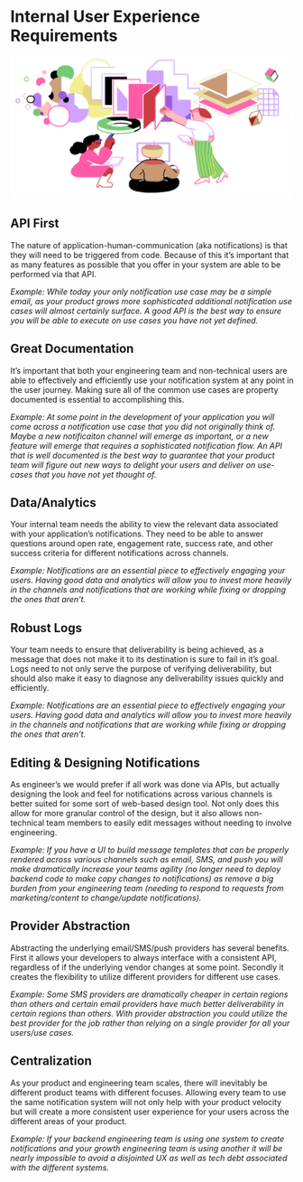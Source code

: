 # Internal User Experience Requirements
![Intro Illustration](img/internal-user-experience.jpg?raw=true)

## API First
The nature of application-human-communication (aka notifications) is that they will need to be triggered from code. Because of this it’s important that as many features as possible that you offer in your system are able to be performed via that API.

*Example: While today your only notification use case may be a simple email, as your product grows more sophisticated additional notification use cases will almost certainly surface. A good API is the best way to ensure you will be able to execute on use cases you have not yet defined.*


## Great Documentation
It’s important that both your engineering team and non-technical users are able to effectively and efficiently use your notification system at any point in the user journey. Making sure all of the common use cases are property documented is essential to accomplishing this.

*Example: At some point in the development of your application you will come across a notification use case that you did not  originally think of. Maybe a new notificaiton channel will emerge as important, or a new feature will emerge that requires a sophisticated notification flow.
An API that is well documented is the best way to guarantee that your product team will figure out new ways to delight your users and deliver on use-cases that you have not yet thought of.*

## Data/Analytics
Your internal team needs the ability to view the relevant data associated with your application’s notifications. They need to be able to answer questions around open rate, engagement rate, success rate, and other success criteria for different notifications across channels.

*Example: Notifications are an essential piece to effectively engaging your users. Having good data and analytics will allow you to invest more heavily in the channels and notifications that are working while fixing or dropping the ones that aren’t.*

## Robust Logs
Your team needs to ensure that deliverability is being achieved, as a message that does not make it to its destination is sure to fail in it’s goal. Logs need to not only serve the purpose of verifying deliverability, but should also make it easy to diagnose any deliverability issues quickly and efficiently.

*Example: Notifications are an essential piece to effectively engaging your users. Having good data and analytics will allow you to invest more heavily in the channels and notifications that are working while fixing or dropping the ones that aren’t.*

## Editing & Designing Notifications
As engineer’s we would prefer if all work was done via APIs, but actually designing the look and feel for notifications across various channels is better suited for some sort of web-based design tool. Not only does this allow for more granular control of the design, but it also allows non-technical team members to easily edit messages without needing to involve engineering. 

*Example: If you have a UI to build message templates that can be properly rendered across various channels such as email, SMS, and push you will make dramatically increase your teams agility (no longer need to deploy backend code to make copy changes to notifications) as remove a big burden from your engineering team (needing to respond to requests from marketing/content to change/update notifications).*


## Provider Abstraction
Abstracting the underlying email/SMS/push providers has several benefits. First it allows your developers to always interface with a consistent API, regardless of if the underlying vendor changes at some point. Secondly it creates the flexibility to utilize different providers for different use cases. 

*Example: Some SMS providers are dramatically cheaper in certain regions than others and certain email providers have much better deliverability in certain regions than others. With provider abstraction you could utilize the best provider for the job rather than relying on a single provider for all your users/use cases.*

## Centralization
As your product and engineering team scales, there will inevitably be different product teams with different focuses. Allowing every team to use the same notification system will not only help with your product velocity but will create a more consistent user experience for your users across the different areas of your product.

*Example: If your backend engineering team is using one system to create notifications and your growth engineering team is using another it will be nearly impossible to avoid a disjointed UX as well as tech debt associated with the different systems.*

